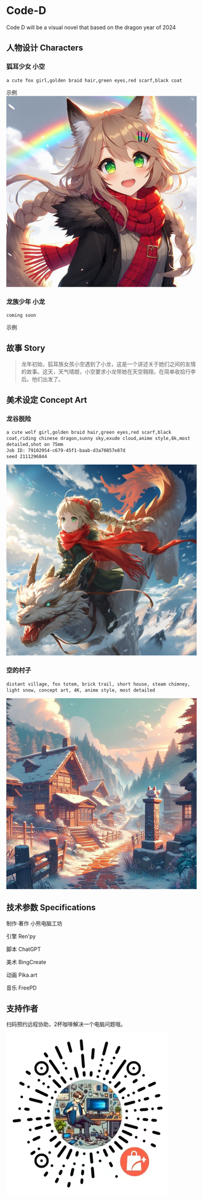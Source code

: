 # Code-D

Code D will be  a visual novel that based on the dragon year of 2024

## 人物设计 Characters 

### 狐耳少女 小空

```prompt
a cute fox girl,golden braid hair,green eyes,red scarf,black coat
```

示例
![小空与彩虹](/assets/小空彩红.jpg)

### 龙族少年 小龙

```prompt
coming soon
```

示例

## 故事 Story

>龙年初始，狐耳族女孩小空遇到了小龙，这是一个讲述关于她们之间的友情的故事。这天，天气晴朗，小空要求小龙带她在天空翱翔，在简单收拾行李后。他们出发了。


## 美术设定 Concept Art

### 龙谷脱险

```midjournry
a cute wolf girl,golden braid hair,green eyes,red scarf,black coat,riding chinese dragon,sunny sky,exude cloud,anime style,8k,most detailed,shot on 75mm
Job ID: 79102954-c679-45f1-baab-d3a70857e87d
seed 2111296844
```
![冲出龙谷](/assets/riding.webp)

### 空的村子

```bing
distant village, fox totem, brick trail, short house, steam chimney, light snow, concept art, 4K, anime style, most detailed
```

![空的村子](/assets/konsvillage.jpg)

###  

## 技术参数 Specifications

制作·著作 小熊电脑工坊

引擎 Ren'py

脚本 ChatGPT

美术 BingCreate

动画 Pika.art

音乐 FreePD

## 支持作者

扫码预约远程协助，2杯咖啡解决一个电脑问题哦。

![店铺小程序](/assets/店铺.jpg)
